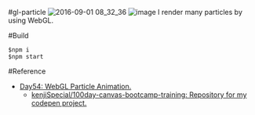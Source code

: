 #gl-particle
![2016-09-01 08_32_36](https://cloud.githubusercontent.com/assets/1988660/18149988/bb006842-701e-11e6-920f-b56a976181b3.gif)
![image](https://cloud.githubusercontent.com/assets/1988660/18149904/3f3b3cb4-701e-11e6-9ebb-1024bd9e0fa5.png)
I render many particles by using WebGL.

#Build

```
$npm i
$npm start
```

#Reference

- [Day54: WebGL Particle Animation.](https://codepen.io/kenjiSpecial/pen/vELOrM/)
  - [kenjiSpecial/100day-canvas-bootcamp-training: Repository for my codepen project.](https://github.com/kenjiSpecial/100day-canvas-bootcamp-training)
